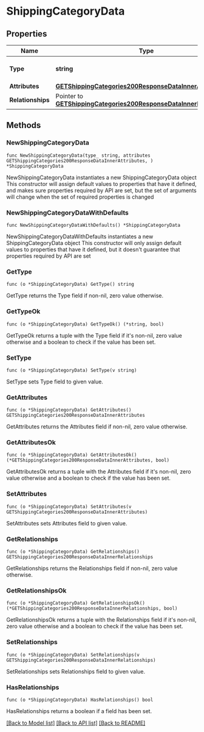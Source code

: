 # ShippingCategoryData

## Properties

Name | Type | Description | Notes
------------ | ------------- | ------------- | -------------
**Type** | **string** | The resource&#39;s type | [default to "shipping_categories"]
**Attributes** | [**GETShippingCategories200ResponseDataInnerAttributes**](GETShippingCategories200ResponseDataInnerAttributes.md) |  | 
**Relationships** | Pointer to [**GETShippingCategories200ResponseDataInnerRelationships**](GETShippingCategories200ResponseDataInnerRelationships.md) |  | [optional] 

## Methods

### NewShippingCategoryData

`func NewShippingCategoryData(type_ string, attributes GETShippingCategories200ResponseDataInnerAttributes, ) *ShippingCategoryData`

NewShippingCategoryData instantiates a new ShippingCategoryData object
This constructor will assign default values to properties that have it defined,
and makes sure properties required by API are set, but the set of arguments
will change when the set of required properties is changed

### NewShippingCategoryDataWithDefaults

`func NewShippingCategoryDataWithDefaults() *ShippingCategoryData`

NewShippingCategoryDataWithDefaults instantiates a new ShippingCategoryData object
This constructor will only assign default values to properties that have it defined,
but it doesn't guarantee that properties required by API are set

### GetType

`func (o *ShippingCategoryData) GetType() string`

GetType returns the Type field if non-nil, zero value otherwise.

### GetTypeOk

`func (o *ShippingCategoryData) GetTypeOk() (*string, bool)`

GetTypeOk returns a tuple with the Type field if it's non-nil, zero value otherwise
and a boolean to check if the value has been set.

### SetType

`func (o *ShippingCategoryData) SetType(v string)`

SetType sets Type field to given value.


### GetAttributes

`func (o *ShippingCategoryData) GetAttributes() GETShippingCategories200ResponseDataInnerAttributes`

GetAttributes returns the Attributes field if non-nil, zero value otherwise.

### GetAttributesOk

`func (o *ShippingCategoryData) GetAttributesOk() (*GETShippingCategories200ResponseDataInnerAttributes, bool)`

GetAttributesOk returns a tuple with the Attributes field if it's non-nil, zero value otherwise
and a boolean to check if the value has been set.

### SetAttributes

`func (o *ShippingCategoryData) SetAttributes(v GETShippingCategories200ResponseDataInnerAttributes)`

SetAttributes sets Attributes field to given value.


### GetRelationships

`func (o *ShippingCategoryData) GetRelationships() GETShippingCategories200ResponseDataInnerRelationships`

GetRelationships returns the Relationships field if non-nil, zero value otherwise.

### GetRelationshipsOk

`func (o *ShippingCategoryData) GetRelationshipsOk() (*GETShippingCategories200ResponseDataInnerRelationships, bool)`

GetRelationshipsOk returns a tuple with the Relationships field if it's non-nil, zero value otherwise
and a boolean to check if the value has been set.

### SetRelationships

`func (o *ShippingCategoryData) SetRelationships(v GETShippingCategories200ResponseDataInnerRelationships)`

SetRelationships sets Relationships field to given value.

### HasRelationships

`func (o *ShippingCategoryData) HasRelationships() bool`

HasRelationships returns a boolean if a field has been set.


[[Back to Model list]](../README.md#documentation-for-models) [[Back to API list]](../README.md#documentation-for-api-endpoints) [[Back to README]](../README.md)


